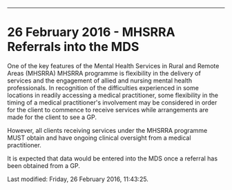---
<h1>26 February 2016 - MHSRRA Referrals into the MDS</h1>
<p>One of the key features of the Mental Health Services in Rural and Remote Areas (MHSRRA) MHSRRA programme is flexibility in the delivery of services and the engagement of allied and nursing mental health professionals. In recognition of the difficulties experienced in some locations in readily accessing a medical practitioner, some flexibility in the timing of a medical practitioner's involvement may be considered in order for the client to commence to receive services while arrangements are made for the client to see a GP.</p>
<p>However, all clients receiving services under the MHSRRA programme MUST obtain and have ongoing clinical oversight from a medical practitioner.</p>
<p>It is expected that data would be entered into the MDS once a referral has been obtained from a GP.</p>    <div id='last-modified'>
      Last modified: Friday, 26 February 2016, 11:43:25. 

